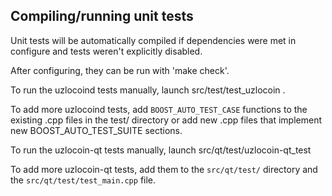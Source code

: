 Compiling/running unit tests
------------------------------------

Unit tests will be automatically compiled if dependencies were met in configure
and tests weren't explicitly disabled.

After configuring, they can be run with 'make check'.

To run the uzlocoind tests manually, launch src/test/test_uzlocoin .

To add more uzlocoind tests, add `BOOST_AUTO_TEST_CASE` functions to the existing
.cpp files in the test/ directory or add new .cpp files that
implement new BOOST_AUTO_TEST_SUITE sections.

To run the uzlocoin-qt tests manually, launch src/qt/test/uzlocoin-qt_test

To add more uzlocoin-qt tests, add them to the `src/qt/test/` directory and
the `src/qt/test/test_main.cpp` file.
